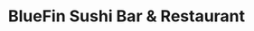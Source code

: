 ---
layout: place
title: "BlueFin Sushi Bar & Restaurant"
permalink: /colorado/denver/bluefin-sushi-bar-restaurant.html
stateAbbr: CO
stateName: Colorado
cityName: Denver
seo:
  name: "BlueFin Sushi Bar & Restaurant"
  type: Restaurant
  links: https://bluefinsushirestaurant.com/
description: "Looking for sushi in Denver, Colorado? Check out BlueFin Sushi Bar & Restaurant for a delightful Japanese dining experience. Enjoy a variety of sushi and oth..."
place_id: ChIJFbBsXYV7bIcR487Xd66Fqbg
photos:
  - name: >-
      places/ChIJFbBsXYV7bIcR487Xd66Fqbg/photos/AeeoHcIYPB5jdv5TgnEadXyK5hAtqR2wwLfE0CAPUrB32uSWzT5LQSl_q0l5dxGaXODSnR7oXbtjd6JOVdaOLKSYeTX4LXOzlvkjiy98JpAb-XDJdmbiHM33DhxC9RYJcrMMaMAthPFIPLXApKINrx31pUmCp6KO4NngfmTVtiMoZCb5EtaVV-U6fkIZ2G3na3Xq0_Unbz76DQM_YF2eJZRwKmRywq2ZHsX6xU1N3uTc80zxX3090eEMgW9t6lnCoKAGdhTtSTLWh08lWKSjz2erLFAtXB-1dpwfNjXI25J9jGObiQ
    widthPx: 4032
    heightPx: 3024
    authorAttributions:
      - displayName: BlueFin Sushi Bar & Restaurant
        uri: https://maps.google.com/maps/contrib/116233968723993044740
        photoUri: >-
          https://lh3.googleusercontent.com/a-/ALV-UjVF6cekkIUjYfr58KPRek4Ow5Qw2zALXhH1VtQLXblFczQKE5nB=s100-p-k-no-mo
    flagContentUri: >-
      https://www.google.com/local/imagery/report/?cb_client=maps_api_places.places_api&image_key=!1e10!2sAF1QipOj-AP9yTWMVzouDPP6TgfoPvNkPnsn9nEpO6lP&hl=en-US
    googleMapsUri: >-
      https://www.google.com/maps/place//data=!3m4!1e2!3m2!1sAF1QipOj-AP9yTWMVzouDPP6TgfoPvNkPnsn9nEpO6lP!2e10!4m2!3m1!1s0x876c7b855d6cb015:0xb8a985ae77d7cee3
  - name: >-
      places/ChIJFbBsXYV7bIcR487Xd66Fqbg/photos/AeeoHcKN01J9iyA5tUYK096BGqmCjd_SY6tKu9X9JNAbNzwlPybB-miMw0ybk_0pr-DQUqumFwztIpeZQe7-pBDqpg1ixUBCL5bGg0smxrzwpPSsmAZqF_VHh3kLp70ybRdYPpOszPPTOFDn7L9v5F8-lnUI0vY4W5kOoHMentO8wxKPm1TphI0v3YhDgE9xNcCofGNZz12qui_h3G_42Fk2Dc3JKnXCv7SbCJYBb-qWiyV7lqpnE-lIhh7XXjg6FNixs_TUhoE3-xUP8I-ce9cBAe2EML3E3iXkxtpyjlhkh4r2Ng
    widthPx: 1920
    heightPx: 1081
    authorAttributions:
      - displayName: BlueFin Sushi Bar & Restaurant
        uri: https://maps.google.com/maps/contrib/116233968723993044740
        photoUri: >-
          https://lh3.googleusercontent.com/a-/ALV-UjVF6cekkIUjYfr58KPRek4Ow5Qw2zALXhH1VtQLXblFczQKE5nB=s100-p-k-no-mo
    flagContentUri: >-
      https://www.google.com/local/imagery/report/?cb_client=maps_api_places.places_api&image_key=!1e10!2sAF1QipMmYUOobMncmwuK0jLsm6LDJ8nZxDKXV3NrJqd9&hl=en-US
    googleMapsUri: >-
      https://www.google.com/maps/place//data=!3m4!1e2!3m2!1sAF1QipMmYUOobMncmwuK0jLsm6LDJ8nZxDKXV3NrJqd9!2e10!4m2!3m1!1s0x876c7b855d6cb015:0xb8a985ae77d7cee3
  - name: >-
      places/ChIJFbBsXYV7bIcR487Xd66Fqbg/photos/AeeoHcJW4vxrrgdGmHmzrdNOrUyCoBbHncTSGWgpWz-NlL2mzSQm7Y6fhQPlucLBsmXkV4NTiAmYhdmAVCmh6PbaOEzB89XZ_gOQwZz5pwaxe0tVgHkJIDA1qryWGH-_upCaRyMZSF6MxaDVotwOylyaTE5zRbbJM5B3neGk2suqamjbze16MxWMft-VZNpmKxpghgESfnArgl45ZOFBfWtDL1VpRkO4yHXjpNLbEQPnxgyL_S7xTAe9u1mvyo1DIwfd4EP__TjdCeaVwyVbP_yuJF1zZDFMaaxEDwGEPW0BxuYpXQZDDMeIziZxUNS8wJCx6PvTB-pTh09-7sC1dnW5Wm77D53E66d09xbFKbNsNuRwfl2fTz_pguep3xfnKjTTCga2z1KL1G7rsAM4DJUsa2-Jx-p9JZNvgqsBCP9OggMC6Q
    widthPx: 4032
    heightPx: 3024
    authorAttributions:
      - displayName: Buffy “Buffy” Wojciehowski
        uri: https://maps.google.com/maps/contrib/105117901599994644347
        photoUri: >-
          https://lh3.googleusercontent.com/a-/ALV-UjXx4QXc35xp8CO6XvvA1lZ2gFgU8xgETamf5y1bBCIh-agzouI-=s100-p-k-no-mo
    flagContentUri: >-
      https://www.google.com/local/imagery/report/?cb_client=maps_api_places.places_api&image_key=!1e10!2sCIHM0ogKEICAgMDwiN6XWA&hl=en-US
    googleMapsUri: >-
      https://www.google.com/maps/place//data=!3m4!1e2!3m2!1sCIHM0ogKEICAgMDwiN6XWA!2e10!4m2!3m1!1s0x876c7b855d6cb015:0xb8a985ae77d7cee3
  - name: >-
      places/ChIJFbBsXYV7bIcR487Xd66Fqbg/photos/AeeoHcKTe59E14oESV6VqKUReTl_RVqryHC5xFrfP2UjJOQdw7KmYdwNkuKx5wCBNaiOej6GvlQKeOpEzp9nqghN7zhzR8ThAVojSm6ZIMZuWC80bn9QmpOUlRQyv1Y2BkE8_Aj2WF_5FfwWFosb4YXMbS2Y9ta9J_mLIJ7odVSuGoDx4oEgZWI_doiH6dSITRXA2qsWpNuZxnE8GZyJZwcQUrUERwgm1CWL6WwnJEpUDary7D16k-bT86tJ7Fc_2jAK5hzQL6J2IjZLnWItZU_TTyTR717OhI2_WfkRCTvvl8rvQw
    widthPx: 800
    heightPx: 800
    authorAttributions:
      - displayName: BlueFin Sushi Bar & Restaurant
        uri: https://maps.google.com/maps/contrib/116233968723993044740
        photoUri: >-
          https://lh3.googleusercontent.com/a-/ALV-UjVF6cekkIUjYfr58KPRek4Ow5Qw2zALXhH1VtQLXblFczQKE5nB=s100-p-k-no-mo
    flagContentUri: >-
      https://www.google.com/local/imagery/report/?cb_client=maps_api_places.places_api&image_key=!1e10!2sAF1QipNe8TgmW1gCcWh0_X_YmcWQr5O3QIcAwEXDOBlN&hl=en-US
    googleMapsUri: >-
      https://www.google.com/maps/place//data=!3m4!1e2!3m2!1sAF1QipNe8TgmW1gCcWh0_X_YmcWQr5O3QIcAwEXDOBlN!2e10!4m2!3m1!1s0x876c7b855d6cb015:0xb8a985ae77d7cee3
  - name: >-
      places/ChIJFbBsXYV7bIcR487Xd66Fqbg/photos/AeeoHcJDZhTHG6T6VzuSBUZScSZPNlM8G3768SfWjgz57vH_0pspr38gjlgNgtJxZF7ENDwwE2Q6fyOmbg6iAQmZBqegzUmBeF6ytdZXT8lmsMP7_AVRm9BCQ41XqJ-4yuVSek7VfXIGeQfLxVAGuPqS9ePW16uDhC9PAs_iAFm9ZChLipjhPo89MfS3H4TpgJA0xIDMrtcmawb0wsEtEcC4ziOxS56tiD_5c-4RSFJ5apaIUDRbh0knp4EN92o-sJ8oq1RvxDZPgEKHzfqVwq8ic5cDMp5mVDD9Fnctcuc0fxIzmYreEvv0kUjn-uj-MpHTupb4cVKEDqMAH-tFr0S4gSNOd_m_FpOvdTlbs3F2WeMnHMbiv9eZZTlOGyeRd7qyiHEwlgAKkgjUgG8YMMfWY_bd5zORYaIzTqUeSSSvkOKxbruF
    widthPx: 3000
    heightPx: 4000
    authorAttributions:
      - displayName: Ashley
        uri: https://maps.google.com/maps/contrib/104103121042629427080
        photoUri: >-
          https://lh3.googleusercontent.com/a-/ALV-UjWKc6zBPQUd-gTZZCCU7fQ5NmoIqXycslzGFIaC2UF1VSjdilZB=s100-p-k-no-mo
    flagContentUri: >-
      https://www.google.com/local/imagery/report/?cb_client=maps_api_places.places_api&image_key=!1e10!2sCIHM0ogKEICAgICzl4zF-gE&hl=en-US
    googleMapsUri: >-
      https://www.google.com/maps/place//data=!3m4!1e2!3m2!1sCIHM0ogKEICAgICzl4zF-gE!2e10!4m2!3m1!1s0x876c7b855d6cb015:0xb8a985ae77d7cee3
  - name: >-
      places/ChIJFbBsXYV7bIcR487Xd66Fqbg/photos/AeeoHcLdGfWoOHqPaZX-zzxv9itgMVyGq64HhUokioowuJRmVNpvC7Zgig4cXqIDGXhZsms_PpFzuafC_fbGvT_NX_2xMlbEdF-VC0gpPRzSxtKrJ7QD6bdg7GwdlmKSx600L7c6sPzqwdBb6Qc4zOFLifn_r4CfWmTYvDzCi6mmojLQETQs20Y8TmaGL2CtEumnmYhecAZaE-WI4Kdcyd0GFolC8vai4RaOXb_LPLaW4wGiwR4tMzSDUm2D5mK-ksCnE4W6GCG1gi2_6hAs_Mq_6g6QcF_B-DV9oVlbY8e8H6x6qiqgRm5yJJ9Tg4EnSlpmJ2UKg-ovYUp_GEN622IfJhxrN_W7HQiVhbVp5Wi3PpbE4sfDC5H8lZK3U19huXmMAa2F6LMCTvJzbDmFDDNcqG0vYmsVx914qcoxTqccwt91ixKo
    widthPx: 3024
    heightPx: 4032
    authorAttributions:
      - displayName: Ryan Smith
        uri: https://maps.google.com/maps/contrib/114496196686040462366
        photoUri: >-
          https://lh3.googleusercontent.com/a-/ALV-UjU96M-523iHF2LHpkdvTxTvgptIRXNkjl2Zy3-K2NZBmOgaeiM1=s100-p-k-no-mo
    flagContentUri: >-
      https://www.google.com/local/imagery/report/?cb_client=maps_api_places.places_api&image_key=!1e10!2sCIHM0ogKEICAgICvvfCevQE&hl=en-US
    googleMapsUri: >-
      https://www.google.com/maps/place//data=!3m4!1e2!3m2!1sCIHM0ogKEICAgICvvfCevQE!2e10!4m2!3m1!1s0x876c7b855d6cb015:0xb8a985ae77d7cee3
  - name: >-
      places/ChIJFbBsXYV7bIcR487Xd66Fqbg/photos/AeeoHcL3gnJcCG3WIGrXc5JsF9MIKYYsvs0thXAAHob3vnGwvoZeqOWmBjQWXuurjUEL-lbI3tNQ9c0amJppN2r2nKoln4ein-PK31hf64gFpJ66a7hx1WkKXLHbPNtG2OtNzBRxHzDvbera4wmiHBL5Ko0WiDNYA9T9UoTE7S8TZpHI4oBzfmR5iH5J2XkLVPN2uM-kg5h1F0iHw8D6PujCq0bLOrTW_-GlrmNo2LQk4JNf_aw7I3P4ktDygeXUovOd8FjGyWCSMYBh0k9hIO0OYynwQrGrG5mzjrafmPbXBe57u9uoKqZTN6lI-KQtkpaov94PFoOYa48H__ZDoHT4W4I49r8uZ5KfidOGyvQldKsnsc6gwZCK3Q1RjZbOcbkDH1Y3JYuKGpoROlnL5_lxRyl4NIeL6uRD_hErSQODrmt8LQ
    widthPx: 3072
    heightPx: 4096
    authorAttributions:
      - displayName: Carol Lessard
        uri: https://maps.google.com/maps/contrib/115591627516338782568
        photoUri: >-
          https://lh3.googleusercontent.com/a/ACg8ocLJver1z2tRP644vwqggjEgZ8XdS8fl8-Q-9ADjtKlG96kMBA=s100-p-k-no-mo
    flagContentUri: >-
      https://www.google.com/local/imagery/report/?cb_client=maps_api_places.places_api&image_key=!1e10!2sCIHM0ogKEICAgIDtoebYGw&hl=en-US
    googleMapsUri: >-
      https://www.google.com/maps/place//data=!3m4!1e2!3m2!1sCIHM0ogKEICAgIDtoebYGw!2e10!4m2!3m1!1s0x876c7b855d6cb015:0xb8a985ae77d7cee3
  - name: >-
      places/ChIJFbBsXYV7bIcR487Xd66Fqbg/photos/AeeoHcKMcfhIN8yw-OXuEw_gign8-DG-I2PQ9ZJO7UUPbuHj3U276f7mtRNvHeq3vrSFNCbEPwR-hr50mGKPvqauaUrSijI4FmAwA0Qs-nV8rYZ8-tEpOoFC_A5U_MhU2Zbx52ms1FTvMW905UHqfdnUV9NyG_I7UE2Ns8QkriHCPC4RFGHf7AYMgB3OvES8Pbf9i0gkr5E0GA2pemUt3DJRGAPddxa2S3-XTroIh4t8yNCIt7WfYqTThpfhkvxkKZWAauNz2kmQ4ZP1CuZI9wOVu_niY6vIYv6mODdj6PWZsyTDgg
    widthPx: 800
    heightPx: 800
    authorAttributions:
      - displayName: BlueFin Sushi Bar & Restaurant
        uri: https://maps.google.com/maps/contrib/116233968723993044740
        photoUri: >-
          https://lh3.googleusercontent.com/a-/ALV-UjVF6cekkIUjYfr58KPRek4Ow5Qw2zALXhH1VtQLXblFczQKE5nB=s100-p-k-no-mo
    flagContentUri: >-
      https://www.google.com/local/imagery/report/?cb_client=maps_api_places.places_api&image_key=!1e10!2sAF1QipOOO6KAfRJVNZoCsE0hZtGvasKJaxPPjPMCV0sk&hl=en-US
    googleMapsUri: >-
      https://www.google.com/maps/place//data=!3m4!1e2!3m2!1sAF1QipOOO6KAfRJVNZoCsE0hZtGvasKJaxPPjPMCV0sk!2e10!4m2!3m1!1s0x876c7b855d6cb015:0xb8a985ae77d7cee3
  - name: >-
      places/ChIJFbBsXYV7bIcR487Xd66Fqbg/photos/AeeoHcKAM6_kIXskJImrb0T7zCf-M5_ALgpp1od9uoRq23NkYZE0dbTkNksA9NL1Y-Ki8JcIEvP7UtzNfFrtPdkKhTlCbpP-4Jk9d7ek9gVYZ_gSHkSu4IxOW0cHnbI5-WxDWFxGNzEH4lO2DtDipyMh56iybl8SeoskOxK6n7ISPJQOp41E6fAfyZdlJaQpBmRdD_wjXWoxQkWIy_bu-gNgvws7SFw1cPLNTHO-I2ZdDhTXwCFn2GiwRigMe-69VmvXmdcEQyvCfQrcIaDK_WKlUtxzJ7ZzEZgn9VakiAohBwbIKvm5ZTrk-W0hTNsluhBINVtHO-12_poLwflXLLR0CICwAR0CCumVPsj5QB27kbTMTDDcmkkqgfTyMugkanVH7g6fNmC-w87YEuiY4dkTJ_PghTSac4-gLfABezV-qYv8gw
    widthPx: 3072
    heightPx: 4080
    authorAttributions:
      - displayName: Chris Pick
        uri: https://maps.google.com/maps/contrib/113691767154375253478
        photoUri: >-
          https://lh3.googleusercontent.com/a-/ALV-UjUNKFrueaeVStI9KL-Q5CUT8kQXbX6tZ1T7WvreEcV6dI4qXacpwQ=s100-p-k-no-mo
    flagContentUri: >-
      https://www.google.com/local/imagery/report/?cb_client=maps_api_places.places_api&image_key=!1e10!2sCIHM0ogKEICAgID3-ZPdXA&hl=en-US
    googleMapsUri: >-
      https://www.google.com/maps/place//data=!3m4!1e2!3m2!1sCIHM0ogKEICAgID3-ZPdXA!2e10!4m2!3m1!1s0x876c7b855d6cb015:0xb8a985ae77d7cee3
  - name: >-
      places/ChIJFbBsXYV7bIcR487Xd66Fqbg/photos/AeeoHcJqpZ2NLPOG7C830QvWK7rCGtEAwNjAJZgVnEWbIrdkDQbRXKMnhCvg3VKgB97zPpx5UTl8Bo2ubEnNZMMaS0eDj0LthrZZtKw6wAKmDDcQe38t6_q8m4Td3lUzpaz7PZcZoLlv1fkpbdf8GDsAJ5VHs4n6cpuBK052MXrML3CQ72SveAtLolnIzz2w6cjDfyL0uj065jPyNTvxR_mIGu1ZC1oNdOfmm0H_60DC8mfuAHC5ssvGdv-Xpcpt3zsVjYwbzmXeFj4YwKeQEl5fYjQl5t8uf_eSrEEMgmy0Dj27ioepKqgVy-3COV9PJsBJt32YKrxWhNOeqDVOx7Le20nIHQYeyfosUmugKM8JMZJf43TZR9ds5gkqL0tJJXt2yHvXoYN8uV1Wr_vW7azTPuMGRhmz5OCcxDcjsi6SuyYnGLU
    widthPx: 4080
    heightPx: 3072
    authorAttributions:
      - displayName: Chris Pick
        uri: https://maps.google.com/maps/contrib/113691767154375253478
        photoUri: >-
          https://lh3.googleusercontent.com/a-/ALV-UjUNKFrueaeVStI9KL-Q5CUT8kQXbX6tZ1T7WvreEcV6dI4qXacpwQ=s100-p-k-no-mo
    flagContentUri: >-
      https://www.google.com/local/imagery/report/?cb_client=maps_api_places.places_api&image_key=!1e10!2sCIHM0ogKEICAgID3-ZPd3AE&hl=en-US
    googleMapsUri: >-
      https://www.google.com/maps/place//data=!3m4!1e2!3m2!1sCIHM0ogKEICAgID3-ZPd3AE!2e10!4m2!3m1!1s0x876c7b855d6cb015:0xb8a985ae77d7cee3
address: 7303 E 29th Ave, Denver, CO 80238, USA
street: 7303 E 29th Ave
city: Denver
state: CO
zip: '80238'
country: USA
neighborhood: Northeast
latitude: '39.758228'
longitude: '-104.902688'
accessibility_options:
  wheelchairAccessibleParking: true
  wheelchairAccessibleEntrance: true
  wheelchairAccessibleRestroom: true
  wheelchairAccessibleSeating: true
business_status: OPERATIONAL
name: BlueFin Sushi Bar & Restaurant
google_maps_links:
  directionsUri: >-
    https://www.google.com/maps/dir//''/data=!4m7!4m6!1m1!4e2!1m2!1m1!1s0x876c7b855d6cb015:0xb8a985ae77d7cee3!3e0
  placeUri: https://maps.google.com/?cid=13306313558424276707
  writeAReviewUri: >-
    https://www.google.com/maps/place//data=!4m3!3m2!1s0x876c7b855d6cb015:0xb8a985ae77d7cee3!12e1
  reviewsUri: >-
    https://www.google.com/maps/place//data=!4m4!3m3!1s0x876c7b855d6cb015:0xb8a985ae77d7cee3!9m1!1b1
  photosUri: >-
    https://www.google.com/maps/place//data=!4m3!3m2!1s0x876c7b855d6cb015:0xb8a985ae77d7cee3!10e5
primary_type: Sushi Restaurant
opening_hours:
  regular: null
  current: null
secondary_opening_hours:
  regular:
    weekdayDescriptions: null
    type: null
  current:
    weekdayDescriptions: null
    type: null
phone: (303) 333-4006
price_level: PRICE_LEVEL_MODERATE
price_range: null
rating: '4.4'
rating_count: 554
website: https://bluefinsushirestaurant.com/
reviews: null
parking_options: null
payment_options: null
allow_dogs: null
curbside_pickup: null
delivery: null
dine_in: null
good_for_children: null
good_for_groups: null
good_for_sports: null
live_music: null
menu_for_children: null
outdoor_seating: null
reservable: null
restroom: null
serves_beer: null
serves_breakfast: null
serves_brunch: null
serves_cocktails: null
serves_coffee: null
serves_dinner: null
serves_dessert: null
serves_lunch: null
serves_vegetarian_food: null
serves_wine: null
takeout: null
summary: null

---